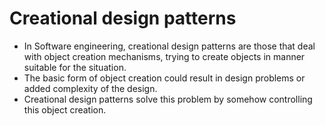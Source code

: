 # Creational design patterns

- In Software engineering, creational design patterns are those that deal
with object creation mechanisms, trying to create objects in manner suitable
for the situation.
- The basic form of object creation could result in design problems or added
complexity of the design.
- Creational design patterns solve this problem by somehow controlling this
object creation.